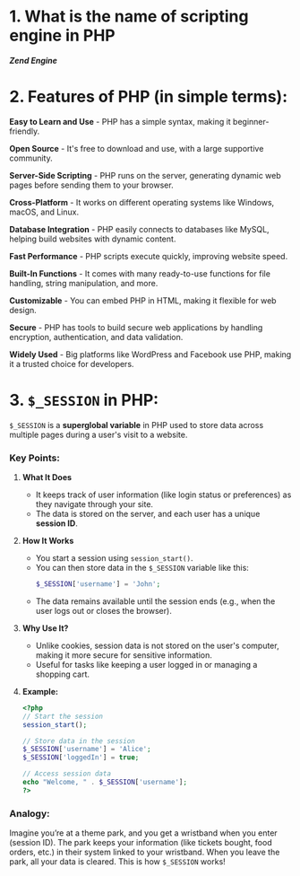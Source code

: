 # 1. What is the name of scripting engine in PHP

_**Zend Engine**_

# 2. Features of PHP (in simple terms):

**Easy to Learn and Use** - PHP has a simple syntax, making it beginner-friendly.

**Open Source** - It's free to download and use, with a large supportive community.

**Server-Side Scripting** - PHP runs on the server, generating dynamic web pages before sending them to your browser.

**Cross-Platform** - It works on different operating systems like Windows, macOS, and Linux.

**Database Integration** - PHP easily connects to databases like MySQL, helping build websites with dynamic content.

**Fast Performance** - PHP scripts execute quickly, improving website speed.

**Built-In Functions** - It comes with many ready-to-use functions for file handling, string manipulation, and more.

**Customizable** - You can embed PHP in HTML, making it flexible for web design.

**Secure** - PHP has tools to build secure web applications by handling encryption, authentication, and data validation.

**Widely Used** - Big platforms like WordPress and Facebook use PHP, making it a trusted choice for developers.


# 3. `$_SESSION` in PHP:

`$_SESSION` is a **superglobal variable** in PHP used to store data across multiple pages during a user's visit to a website. 

### Key Points:
1. **What It Does**  
   - It keeps track of user information (like login status or preferences) as they navigate through your site.
   - The data is stored on the server, and each user has a unique **session ID**.

2. **How It Works**  
   - You start a session using `session_start()`.
   - You can then store data in the `$_SESSION` variable like this:
     ```php
     $_SESSION['username'] = 'John';
     ```
   - The data remains available until the session ends (e.g., when the user logs out or closes the browser).

3. **Why Use It?**  
   - Unlike cookies, session data is not stored on the user's computer, making it more secure for sensitive information.
   - Useful for tasks like keeping a user logged in or managing a shopping cart.

4. **Example:**
   ```php
   <?php
   // Start the session
   session_start();

   // Store data in the session
   $_SESSION['username'] = 'Alice';
   $_SESSION['loggedIn'] = true;

   // Access session data
   echo "Welcome, " . $_SESSION['username'];
   ?>
   ```

### Analogy:  
Imagine you’re at a theme park, and you get a wristband when you enter (session ID). The park keeps your information (like tickets bought, food orders, etc.) in their system linked to your wristband. When you leave the park, all your data is cleared. This is how `$_SESSION` works!

